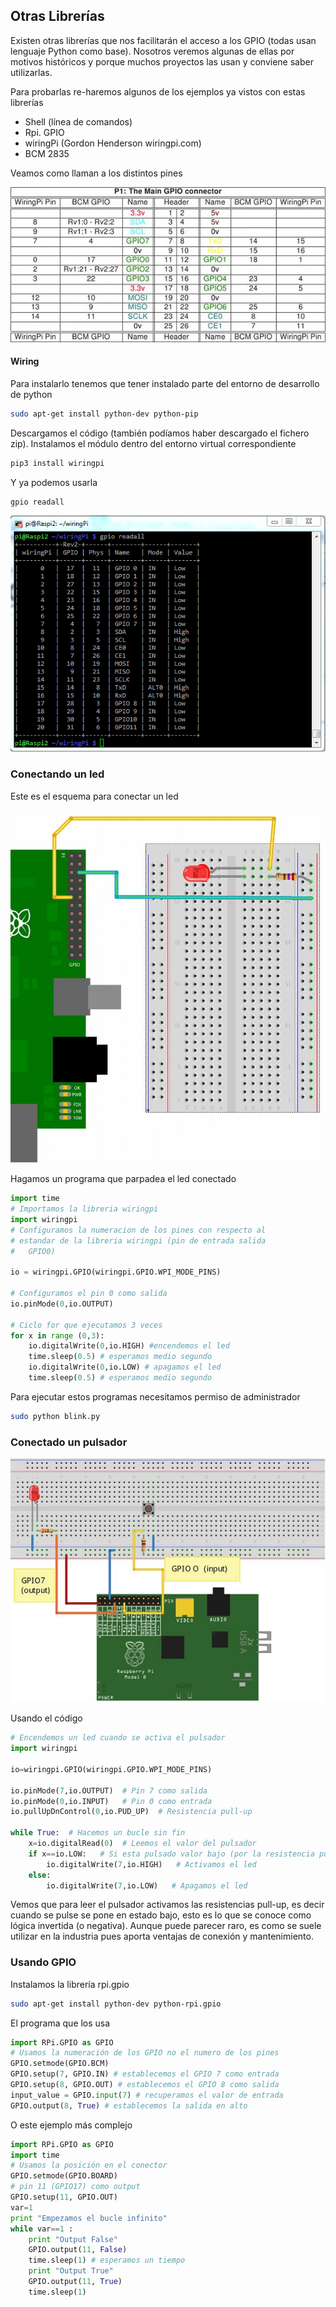 

## Otras Librerías

Existen otras librerías que nos facilitarán el acceso a los GPIO (todas usan lenguaje Python como base). Nosotros veremos algunas de ellas por motivos históricos y porque muchos proyectos las usan y conviene saber utilizarlas.

Para probarlas re-haremos algunos de los ejemplos ya vistos con estas librerías

* Shell (línea de comandos)
* Rpi. GPIO
* wiringPi (Gordon Henderson wiringpi.com)
* BCM 2835

Veamos como llaman a los distintos pines

![Nombre de los GPIOs](./images/NombresGPIO.png)

#### Wiring

Para instalarlo tenemos que tener instalado parte del entorno de desarrollo de python

```sh
sudo apt-get install python-dev python-pip
```

Descargamos el código (también podíamos haber descargado el fichero zip). Instalamos el módulo dentro del entorno virtual correspondiente

```sh
pip3 install wiringpi
```


Y ya podemos usarla

```sh
gpio readall
```


![Leer el estado de todos los pines](./images/readall.png)


### Conectando un led

Este es el esquema para conectar un led


![Esquema de conexión de un led](./images/esquemaled.png)

Hagamos un programa que parpadea el led conectado

```python
import time
# Importamos la libreria wiringpi
import wiringpi
# Configuramos la numeracion de los pines con respecto al
# estandar de la libreria wiringpi (pin de entrada salida
#	GPIO0)

io = wiringpi.GPIO(wiringpi.GPIO.WPI_MODE_PINS)

# Configuramos el pin 0 como salida
io.pinMode(0,io.OUTPUT)

# Ciclo for que ejecutamos 3 veces
for x in range (0,3):
	io.digitalWrite(0,io.HIGH) #encendemos el led
	time.sleep(0.5) # esperamos medio segundo
	io.digitalWrite(0,io.LOW) # apagamos el led
	time.sleep(0.5) # esperamos medio segundo
```

Para ejecutar estos programas necesitamos permiso de administrador

```sh
sudo python blink.py
```

### Conectado un pulsador

![Conectando un pulsador](./images/pulsador.png)

Usando el código

```python
# Encendemos un led cuando se activa el pulsador
import wiringpi

io=wiringpi.GPIO(wiringpi.GPIO.WPI_MODE_PINS)

io.pinMode(7,io.OUTPUT)  # Pin 7 como salida
io.pinMode(0,io.INPUT)   # Pin 0 como entrada
io.pullUpDnControl(0,io.PUD_UP)  # Resistencia pull-up

while True:  # Hacemos un bucle sin fin
	x=io.digitalRead(0)  # Leemos el valor del pulsador
	if x==io.LOW: 	# Si esta pulsado valor bajo (por la resistencia pull-up)
		io.digitalWrite(7,io.HIGH)   # Activamos el led
	else:
		io.digitalWrite(7,io.LOW) 	# Apagamos el led
```

Vemos que para leer el pulsador activamos las resistencias pull-up, es decir cuando se pulse se pone en estado bajo, esto es lo que se conoce como  lógica invertida (o negativa). Aunque puede parecer raro, es como se suele utilizar en la industria pues aporta ventajas de conexión y mantenimiento.

### Usando GPIO

Instalamos la librería rpi.gpio

```sh
sudo apt-get install python-dev python-rpi.gpio
```

El programa que los usa

```python
import RPi.GPIO as GPIO
# Usamos la numeración de los GPIO no el numero de los pines
GPIO.setmode(GPIO.BCM)
GPIO.setup(7, GPIO.IN) # establecemos el GPIO 7 como entrada
GPIO.setup(8, GPIO.OUT) # establecemos el GPIO 8 como salida
input_value = GPIO.input(7) # recuperamos el valor de entrada
GPIO.output(8, True) # establecemos la salida en alto
```

O este ejemplo más complejo

```python
import RPi.GPIO as GPIO
import time
# Usamos la posición en el conector
GPIO.setmode(GPIO.BOARD)
# pin 11 (GPIO17) como output
GPIO.setup(11, GPIO.OUT)
var=1
print "Empezamos el bucle infinito"
while var==1 :
	print "Output False"
	GPIO.output(11, False)
	time.sleep(1) # esperamos un tiempo
	print "Output True"
	GPIO.output(11, True)
	time.sleep(1)
```
